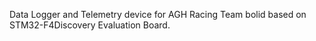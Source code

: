 Data Logger and Telemetry device for AGH Racing Team bolid based on STM32-F4Discovery Evaluation Board.
